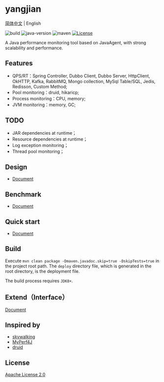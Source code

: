 # yangjian

[简体中文](README_CN.md) | English

![build](https://github.com/yametech/yangjian/workflows/build/badge.svg) ![java-version](https://img.shields.io/badge/JDK-1.8+-brightgreen.svg) ![maven](https://img.shields.io/badge/maven-3.5+-brightgreen.svg) [![License](https://img.shields.io/github/license/yametech/yangjian)](/LICENSE)

A Java performance monitoring tool based on JavaAgent, with strong scalability and performance.

## Features

* QPS/RT：Spring Controller, Dubbo Client, Dubbo Server, HttpClient, OkHTTP, Kafka, RabbitMQ, Mongo collection, MySql Table/SQL, Jedis, Redisson, Custom Method;
* Pool monitoring：druid, hikaricp;
* Process monitoring：CPU, memory;
* JVM monitoring：memory, GC;

## TODO

* JAR dependencies at runtime；
* Resource dependencies at runtime；
* Log exception monitoring；
* Thread pool monitoring；

## Design

* [Document](https://github.com/yametech/yangjian/wiki/%E8%AE%BE%E8%AE%A1%E6%96%87%E6%A1%A3 )

## Benchmark

* [Document](https://github.com/yametech/yangjian/wiki/%E6%80%A7%E8%83%BD%E6%8A%A5%E5%91%8A )


## Quick start

* [Document](https://github.com/yametech/yangjian/wiki/%E9%83%A8%E7%BD%B2%E6%96%87%E6%A1%A3 )

## Build

Execute `mvn clean package -Dmaven.javadoc.skip=true -DskipTests=true` in the project root path. The `deploy` directory file, which is generated in the root directory, is the deployment file.

The build process requires `JDK8+`.
## Extend（Interface）

[Document](https://github.com/yametech/yangjian/wiki/%E5%BC%80%E5%8F%91%E6%96%87%E6%A1%A3)

## Inspired by
* [skywalking](https://github.com/apache/skywalking)
* [MyPerf4J](https://github.com/LinShunKang/MyPerf4J )
* [druid](https://github.com/alibaba/druid )

## License

[Apache License 2.0](/LICENSE)
